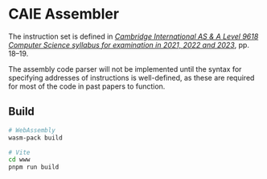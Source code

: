 # CAIE Assembler

The instruction set is defined in [_Cambridge International AS & A Level 9618 Computer Science syllabus for examination in 2021, 2022 and 2023_](https://www.cambridgeinternational.org/images/502962-2021-2023-syllabus.pdf), pp. 18–19.

The assembly code parser will not be implemented until the syntax for specifying addresses of instructions is well-defined, as these are required for most of the code in past papers to function.

## Build

```sh
# WebAssembly
wasm-pack build

# Vite
cd www
pnpm run build
```

